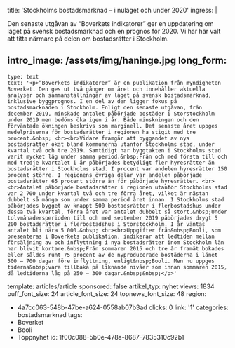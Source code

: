 title: 'Stockholms bostadsmarknad – i nuläget och under 2020'
ingress: |
  <p><span class="TextRun SCXW268104760 BCX0"><span class="NormalTextRun SCXW268104760 BCX0">Den senaste utgåvan av “Boverkets indikatorer” ger en uppdatering om läget på svensk bostadsmarknad och en prognos för 2020. Vi har här valt att titta närmare på delen om bostadsrätter i Stockholm.</span></span>
  </p>
  
intro_image: /assets/img/haninge.jpg
long_form:
  -
    type: text
    text: '<p>“Boverkets indikatorer” är en publikation från myndigheten Boverket. Den ges ut två gånger om året och innehåller aktuella analyser och sammanställningar av läget på svensk bostadsmarknad, inklusive byggprognos. I en del av den ligger fokus på bostadsmarknaden i Stockholm. Enligt den senaste utgåvan, från december 2019, minskade antalet påbörjade bostäder i Storstockholm under 2019 men bedöms öka igen i år. Både minskningen och den förväntade ökningen beskrivs som marginell. Det senaste året uppges medelpriserna för bostadsrätter i regionen ha stigit med tre procent.&nbsp; <br><br>Vidare framgår att byggandet av nya bostadsrätter ökat bland kommunerna utanför Stockholms stad, under kvartal två och tre 2019. Samtidigt har byggtakten i Stockholms stad varit mycket låg under samma period.&nbsp;Från och med första till och med tredje kvartalet i år påbörjades betydligt fler hyresrätter än bostadsrätter i Stockholms stad. I procent var andelen hyresrätter 150 procent större. I regionens övriga delar var andelen påbörjade bostadsrätter 65 procent större än för påbörjade hyresrätter. <br><br>Antalet påbörjade bostadsrätter i regionen utanför Stockholms stad var 2 700 under kvartal två och tre förra året, vilket är nästan dubbelt så många som under samma period året innan. I Stockholms stad påbörjades bygget av knappt 500 bostadsrätter i flerbostadshus under dessa två kvartal, förra året var antalet dubbelt så stort.&nbsp;Under tolvmånadersperioden till och med september 2019 påbörjades drygt 5 200 bostadsrätter i flerbostadshus i Storstockholm. I år väntas antalet bli nära 5 000.&nbsp; <br><br>Uppgifter från&nbsp;Booli, som presenteras i Boverkets publikation, indikerar att ledtiden mellan försäljning av och inflyttning i nya bostadsrätter inom Stockholm län har blivit kortare.&nbsp;Från sommaren 2015 och tre år framåt bokades eller såldes runt 75 procent av de nyproducerade bostäderna i länet 500 – 700 dagar före inflyttning, enligt&nbsp;Booli. Men nu uppges tiderna&nbsp;vara tillbaka på liknande nivåer som innan sommaren 2015, då ledtiderna låg på 250 – 300 dagar.&nbsp;&nbsp;</p>'
template: articles/article
sponsored: false
artikel_typ: nyhet
views: 1834
puff_font_size: 24
article_font_size: 24
topnews_font_size: 48
region:
  - 4a7cc063-548b-47be-a624-0558ab07b3ad
clicks: 0
link: '1'
categories: bostadsmarknad
tags:
  - Boverket
  - Booli
  - Toppnyhet
id: 1f00c088-5b0e-478a-8687-7835310c92b1
